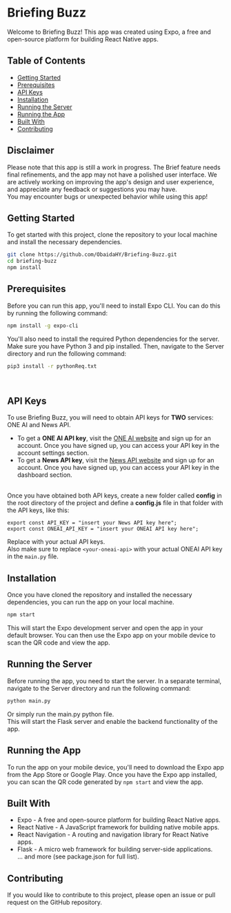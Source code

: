 # Briefing Buzz

Welcome to Briefing Buzz! This app was created using Expo, a free and open-source platform for building React Native apps.

## Table of Contents

- [Getting Started](#getting-started)
- [Prerequisites](#prerequisites)
- [API Keys](#api-keys)
- [Installation](#installation)
- [Running the Server](#running-the-server)
- [Running the App](#running-the-app)
- [Built With](#built-with)
- [Contributing](#contributing)

## Disclaimer

Please note that this app is still a work in progress. The Brief feature needs final refinements, and the app may not have a polished user interface. We are actively working on improving the app's design and user experience, and appreciate any feedback or suggestions you may have.<br />
You may encounter bugs or unexpected behavior while using this app!<br />

## Getting Started

To get started with this project, clone the repository to your local machine and install the necessary dependencies.<br />

```bash
git clone https://github.com/ObaidaHY/Briefing-Buzz.git
cd briefing-buzz
npm install
```

## Prerequisites

Before you can run this app, you'll need to install Expo CLI. You can do this by running the following command:<br />

```bash
npm install -g expo-cli
```

You'll also need to install the required Python dependencies for the server. Make sure you have Python 3 and pip installed. Then, navigate to the Server directory and run the following command:<br />

```bash
pip3 install -r pythonReq.txt
```

<br />

## API Keys

To use Briefing Buzz, you will need to obtain API keys for **TWO** services: ONE AI and News API.<br />

- To get a **ONE AI API key**, visit the [ONE AI website](https://oneai.com/) and sign up for an account. Once you have signed up, you can access your API key in the account settings section.<br />
- To get a **News API key**, visit the [News API website](https://newsapi.org/) and sign up for an account. Once you have signed up, you can access your API key in the dashboard section.<br />
  <br />

Once you have obtained both API keys, create a new folder called **config** in the root directory of the project and define a **config.js** file in that folder with the API keys, like this:

```arduino
export const API_KEY = "insert your News API key here";
export const ONEAI_API_KEY = "insert your ONEAI API key here";
```

Replace with your actual API keys.
<br />
Also make sure to replace `<your-oneai-api>` with your actual ONEAI API key in the `main.py` file.<br />

## Installation

Once you have cloned the repository and installed the necessary dependencies, you can run the app on your local machine.

```bash
npm start
```

This will start the Expo development server and open the app in your default browser. You can then use the Expo app on your mobile device to scan the QR code and view the app.
<br />

## Running the Server

Before running the app, you need to start the server. In a separate terminal, navigate to the Server directory and run the following command:

```bash
python main.py
```

Or simply run the main.py python file.<br />
This will start the Flask server and enable the backend functionality of the app.
<br />

## Running the App

To run the app on your mobile device, you'll need to download the Expo app from the App Store or Google Play. Once you have the Expo app installed, you can scan the QR code generated by `npm start` and view the app.
<br />

## Built With

- Expo - A free and open-source platform for building React Native apps.<br />
- React Native - A JavaScript framework for building native mobile apps.<br />
- React Navigation - A routing and navigation library for React Native apps.<br />
- Flask - A micro web framework for building server-side applications.<br />
  ... and more (see package.json for full list).
  <br />

## Contributing

If you would like to contribute to this project, please open an issue or pull request on the GitHub repository.
